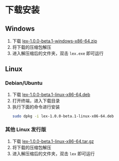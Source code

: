 # 下载安装

## Windows

1. 下载 [lex-1.0.0-beta.1-windows-x86-64.zip](https://github.com/gvenusleo/lex-app/releases/download/v1.0.0-beta.1/lex-1.0.0-beta.1-windows-x86-64.zip)
2. 将下载的压缩包解压
3. 进入解压缩后的文件夹，双击 `lex.exe` 即可运行

## Linux

### Debian/Ubuntu

1. 下载 [lex-1.0.0-beta.1-linux-x86-64.deb](https://github.com/gvenusleo/lex-app/releases/download/v1.0.0-beta.1/lex-1.0.0-beta.1-linux-x86-64.deb)
2. 打开终端，进入下载目录
3. 执行下面的命令进行安装
   ```bash
   sudo dpkg -i lex-1.0.0-beta.1-linux-x86-64.deb
   ```

### 其他 Linux 发行版

1. 下载 [lex-1.0.0-beta.1-linux-x86-64.tar.gz](https://github.com/gvenusleo/lex-app/releases/download/v1.0.0-beta.1/lex-1.0.0-beta.1-linux-x86-64.tar.gz)
2. 将下载的压缩包解压
3. 进入解压缩后的文件夹，双击 `lex` 即可运行
